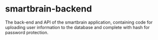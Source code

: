 # smartbrain-backend
The back-end and API of the smartbrain application, containing code for uploading user information to the database and complete with hash for password protection.
